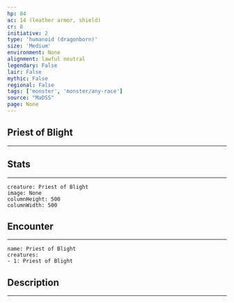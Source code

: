 ```yaml
---
hp: 84
ac: 14 (leather armor, shield)
cr: 8
initiative: 2
type: 'humanoid (dragonborn)'    
size: 'Medium'
environment: None
alignment: lawful neutral
legendary: False
lair: False
mythic: False
regional: False
tags: ['monster', 'monster/any-race']
source: "MaDSS"
page: None
---
```


## Priest of Blight
---



## Stats
---

```statblock
creature: Priest of Blight
image: None
columnHeight: 500
columnWidth: 500
```

## Encounter
---

```encounter-table
name: Priest of Blight
creatures:
- 1: Priest of Blight
```

## Description
---




